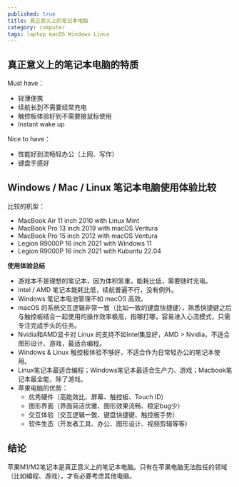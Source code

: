 ```yaml
---
published: true
title: 真正意义上的笔记本电脑
category: computer
tags: laptop macOS Windows Linux
---
```

## 真正意义上的笔记本电脑的特质

Must have：

- 轻薄便携
- 续航长到不需要经常充电
- 触控板体验好到不需要接鼠标使用
- Instant wake up

Nice to have：

- 性能好到流畅轻办公（上网、写作）
- 键盘手感好


## Windows / Mac / Linux 笔记本电脑使用体验比较

比较的机型：

- MacBook Air 11 inch 2010 with Linux Mint
- MacBook Pro 13 inch 2019 with macOS Ventura
- MacBook Pro 15 inch 2012 with macOS Ventura
- Legion R9000P 16 inch 2021 with Windows 11
- Legion R9000P 16 inch 2021 with Kubuntu 22.04

**使用体验总结**

- 游戏本不是理想的笔记本，因为体积笨重，能耗比低，需要随时充电。
- Intel / AMD 笔记本能耗比低，续航普遍不行，没有例外。
- Windows 笔记本电池管理不如 macOS 高效。
- macOS 的系统交互逻辑非常一致（比如一致的键盘快捷键），熟悉快捷键之后与触控板结合一起使用的操作效率极高，指哪打哪，容易进入心流模式，只需专注完成手头的任务。
- Nvidia和AMD显卡对 Linux 的支持不如Intel集显好，AMD > Nvidia，不适合图形设计、游戏，最适合编程。
- Windows & Linux 触控板体验不够好，不适合作为日常轻办公的笔记本使用。
- Linux笔记本最适合编程；Windows笔记本最适合生产力、游戏；Macbook笔记本最全能，除了游戏。
- 苹果电脑的优势：
	- 优秀硬件（高能效比、屏幕、触控板、Touch ID）
	- 图形界面（界面简洁优雅、图形效果流畅、稳定bug少）
	- 交互体验（交互逻辑一致、键盘快捷键、触控板手势）
	- 软件生态（开发者工具、办公、图形设计、视频剪辑等等）

## 结论

苹果M1/M2笔记本是真正意义上的笔记本电脑。只有在苹果电脑无法胜任的领域（比如编程、游戏），才有必要考虑其他电脑。

